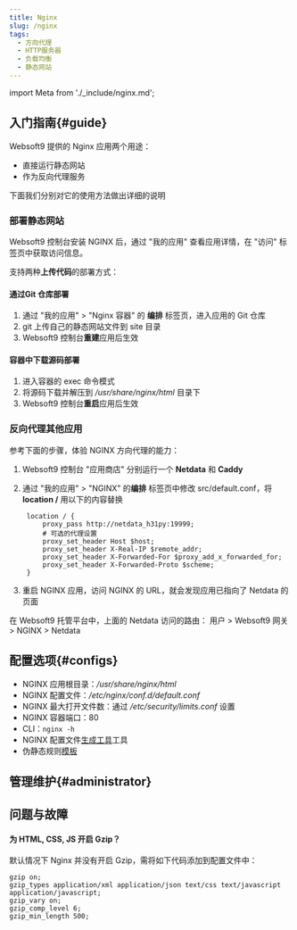 ```yaml
---
title: Nginx
slug: /nginx
tags:
  - 方向代理
  - HTTP服务器
  - 负载均衡
  - 静态网站
---
```


import Meta from './_include/nginx.md';

<Meta name="meta" />

## 入门指南{#guide}

Websoft9 提供的 Nginx 应用两个用途：

- 直接运行静态网站
- 作为反向代理服务

下面我们分别对它的使用方法做出详细的说明

### 部署静态网站

Websoft9 控制台安装 NGINX 后，通过 "我的应用" 查看应用详情，在 "访问" 标签页中获取访问信息。    

支持两种**上传代码**的部署方式：

#### 通过Git 仓库部署

1. 通过 "我的应用" > "Nginx 容器" 的 **编排** 标签页，进入应用的 Git 仓库
2. git 上传自己的静态网站文件到 site 目录
3. Websoft9 控制台**重建**应用后生效

#### 容器中下载源码部署

1. 进入容器的 exec 命令模式
2. 将源码下载并解压到 */usr/share/nginx/html* 目录下
3. Websoft9 控制台**重启**应用后生效


### 反向代理其他应用

参考下面的步骤，体验 NGINX 方向代理的能力：

1. Websoft9 控制台 "应用商店" 分别运行一个 **Netdata** 和 **Caddy**

2. 通过 "我的应用" > "NGINX" 的**编排** 标签页中修改 src/default.conf，将 **location /** 用以下的内容替换
   ```
    location / {
        proxy_pass http://netdata_h31py:19999;
        # 可选的代理设置
        proxy_set_header Host $host;
        proxy_set_header X-Real-IP $remote_addr;
        proxy_set_header X-Forwarded-For $proxy_add_x_forwarded_for;
        proxy_set_header X-Forwarded-Proto $scheme;
    }
   ```

3. 重启 NGINX 应用，访问 NGINX 的 URL，就会发现应用已指向了 Netdata 的页面

在 Websoft9 托管平台中，上面的 Netdata 访问的路由： 用户 > Websoft9 网关 > NGINX > Netdata


## 配置选项{#configs}

- NGINX 应用根目录：*/usr/share/nginx/html*
- NGINX 配置文件：*/etc/nginx/conf.d/default.conf*
- NGINX 最大打开文件数：通过 */etc/security/limits.conf* 设置
- NGINX 容器端口：80
- CLI：`nginx -h`
- NGINX 配置文件[生成工具](https://www.digitalocean.com/community/tools/nginx)工具
- 伪静态规则[模板](https://github.com/Websoft9Archive/role_nginx/tree/main/files/rewrite)

## 管理维护{#administrator}

## 问题与故障

#### 为 HTML, CSS, JS 开启 Gzip？

默认情况下 Nginx 并没有开启 Gzip，需将如下代码添加到配置文件中：

```
gzip on;
gzip_types application/xml application/json text/css text/javascript application/javascript;
gzip_vary on;
gzip_comp_level 6;
gzip_min_length 500;
```
